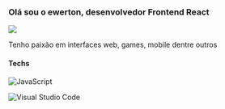 ### Olá sou o ewerton, desenvolvedor Frontend React 

<a href="https://visitorbadge.io/status?path=https%3A%2F%2Fgithub.com%2Farthurgalanti"><img src="https://api.visitorbadge.io/api/combined?path=https%3A%2F%2Fgithub.com%2Farthurgalanti&label=Visitantes%20(HOJE%2FTotal)&labelColor=%235b187e&countColor=%235b187e&labelStyle=upper" /></a>

Tenho paixão em interfaces web, games, mobile dentre outros

#### Techs

![JavaScript](https://img.shields.io/badge/JavaScript-%23EFD81D?style=flat-square&labelColor=%23414141&logo=javascript&logoColor=white)


![Visual Studio Code](https://img.shields.io/badge/Visual%20Studio%20Code-%232D9EEA?style=flat-square&labelColor=%23414141&logo=visual-studio-code&logoColor=white)

